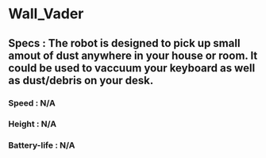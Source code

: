 # Wall_Vader
## Specs : The robot is designed to pick up small amout of dust anywhere in your house or room. It could be used to vaccuum your keyboard as well as dust/debris on your desk.
### Speed : N/A
### Height : N/A
### Battery-life : N/A
### 


